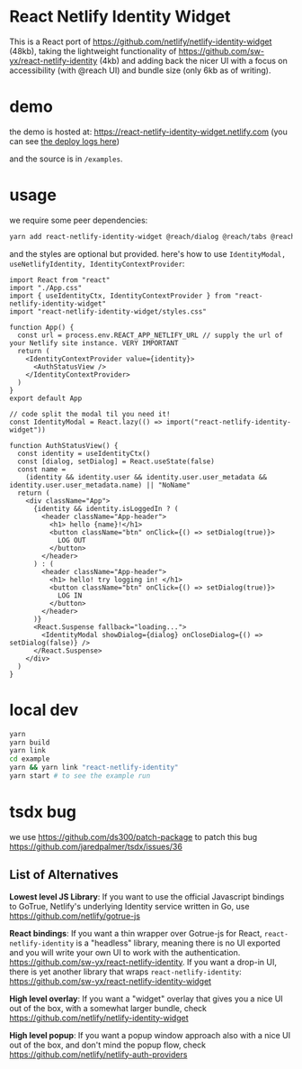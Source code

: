 # React Netlify Identity Widget

This is a React port of https://github.com/netlify/netlify-identity-widget (48kb), taking the lightweight functionality of https://github.com/sw-yx/react-netlify-identity (4kb) and adding back the nicer UI with a focus on accessibility (with @reach UI) and bundle size (only 6kb as of writing).

# demo

the demo is hosted at: https://react-netlify-identity-widget.netlify.com (you can see [the deploy logs here](https://app.netlify.com/sites/react-netlify-identity-widget/deploys))

and the source is in `/examples`.

# usage

we require some peer dependencies:

```bash
yarn add react-netlify-identity-widget @reach/dialog @reach/tabs @reach/visually-hidden
```

and the styles are optional but provided. here's how to use `IdentityModal, useNetlifyIdentity, IdentityContextProvider`:

```tsx
import React from "react"
import "./App.css"
import { useIdentityCtx, IdentityContextProvider } from "react-netlify-identity-widget"
import "react-netlify-identity-widget/styles.css"

function App() {
  const url = process.env.REACT_APP_NETLIFY_URL // supply the url of your Netlify site instance. VERY IMPORTANT
  return (
    <IdentityContextProvider value={identity}>
      <AuthStatusView />
    </IdentityContextProvider>
  )
}
export default App

// code split the modal til you need it!
const IdentityModal = React.lazy(() => import("react-netlify-identity-widget"))

function AuthStatusView() {
  const identity = useIdentityCtx()
  const [dialog, setDialog] = React.useState(false)
  const name =
    (identity && identity.user && identity.user.user_metadata && identity.user.user_metadata.name) || "NoName"
  return (
    <div className="App">
      {identity && identity.isLoggedIn ? (
        <header className="App-header">
          <h1> hello {name}!</h1>
          <button className="btn" onClick={() => setDialog(true)}>
            LOG OUT
          </button>
        </header>
      ) : (
        <header className="App-header">
          <h1> hello! try logging in! </h1>
          <button className="btn" onClick={() => setDialog(true)}>
            LOG IN
          </button>
        </header>
      )}
      <React.Suspense fallback="loading...">
        <IdentityModal showDialog={dialog} onCloseDialog={() => setDialog(false)} />
      </React.Suspense>
    </div>
  )
}
```

# local dev

```bash
yarn
yarn build
yarn link
cd example
yarn && yarn link "react-netlify-identity"
yarn start # to see the example run
```

# tsdx bug

we use https://github.com/ds300/patch-package to patch this bug https://github.com/jaredpalmer/tsdx/issues/36

## List of Alternatives

**Lowest level JS Library**: If you want to use the official Javascript bindings to GoTrue, Netlify's underlying Identity service written in Go, use https://github.com/netlify/gotrue-js

**React bindings**: If you want a thin wrapper over Gotrue-js for React, `react-netlify-identity` is a "headless" library, meaning there is no UI exported and you will write your own UI to work with the authentication. https://github.com/sw-yx/react-netlify-identity. If you want a drop-in UI, there is yet another library that wraps `react-netlify-identity`: https://github.com/sw-yx/react-netlify-identity-widget

**High level overlay**: If you want a "widget" overlay that gives you a nice UI out of the box, with a somewhat larger bundle, check https://github.com/netlify/netlify-identity-widget

**High level popup**: If you want a popup window approach also with a nice UI out of the box, and don't mind the popup flow, check https://github.com/netlify/netlify-auth-providers
